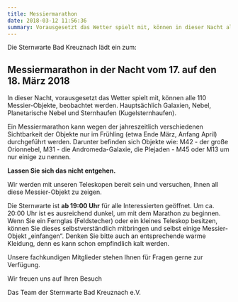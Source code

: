 ```yaml
---
title: Messiermarathon
date: 2018-03-12 11:56:36
summary: Vorausgesetzt das Wetter spielt mit, können in dieser Nacht alle 110 Messier-Objekte beobachtet werden.
---
```

Die Sternwarte Bad Kreuznach lädt ein zum:

## Messiermarathon in der Nacht vom 17. auf den 18. März 2018

In dieser Nacht, vorausgesetzt das Wetter spielt mit, können alle 110 Messier-Objekte, beobachtet werden. Hauptsächlich Galaxien, Nebel, Planetarische Nebel und Sternhaufen (Kugelsternhaufen).

Ein Messiermarathon kann wegen der jahreszeitlich verschiedenen Sichtbarkeit der Objekte nur im Frühling (etwa Ende März, Anfang April) durchgeführt werden. Darunter befinden sich Objekte wie: M42 - der große Orionnebel, M31 - die Andromeda-Galaxie, die Plejaden - M45 oder M13 um nur einige zu nennen.

**Lassen Sie sich das nicht entgehen.**

Wir werden mit unseren Teleskopen bereit sein und versuchen, Ihnen all diese Messier-Objekt zu zeigen.

Die Sternwarte ist **ab 19:00 Uhr** für alle Interessierten geöffnet. Um ca. 20:00 Uhr ist es ausreichend dunkel, um mit dem Marathon zu beginnen. Wenn Sie ein Fernglas (Feldstecher) oder ein kleines Teleskop besitzen, können Sie dieses selbstverständlich mitbringen und selbst einige Messier-Objekt „einfangen“. Denken Sie bitte auch an entsprechende warme Kleidung, denn es kann schon empfindlich kalt werden.

Unsere fachkundigen Mitglieder stehen Ihnen für Fragen gerne zur Verfügung.



Wir freuen uns auf Ihren Besuch

Das Team der Sternwarte Bad Kreuznach e.V.